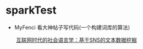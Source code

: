# sparkTest

- MyFenci
看大神帖子写代码(一个构建词库的算法)

　　[互联网时代的社会语言学：基于SNS的文本数据挖掘](http://www.matrix67.com/blog/archives/5044)
